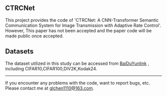 ## CTRCNet
This project provides the code of 'CTRCNet: A CNN-Transformer Semantic Communication System for Image Transmission with Adaptive Rate Control'.
However, This paper has not been accepted and the paper code will be made public once accepted.
## Datasets
The dataset utilized in this study can be accessed from [BaiDuYunlink](https://pan.baidu.com/s/1twJMcOEV0Qt8labhtJskzg?pwd=1234 ) , including CIFAR10,CIFAR100,DIV2K,Kodak24.
***
If you encounter any problems with the code, want to report bugs, etc.
Please contact me at glchen1110@163.com.
